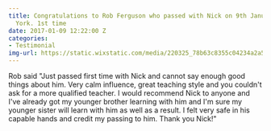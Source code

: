 ```yaml
---
title: Congratulations to Rob Ferguson who passed with Nick on 9th January 2017 at
  York. 1st time
date: 2017-01-09 12:22:00 Z
categories:
- Testimonial
img-url: https://static.wixstatic.com/media/220325_78b63c8355c04234a2a5366474588dbb~mv2.jpg/v1/fill/w_330,h_227,al_c,q_80,usm_0.66_1.00_0.01/220325_78b63c8355c04234a2a5366474588dbb~mv2.webp
---
```


Rob said "Just passed first time with Nick and cannot say enough good things about him. Very calm influence, great teaching style and you couldn't ask for a more qualified teacher. I would recommend Nick to anyone and I've already got my younger brother learning with him and I'm sure my younger sister will learn with him as well as a result. I felt very safe in his capable hands and credit my passing to him. Thank you Nick!"
